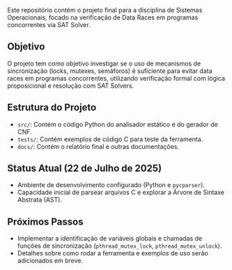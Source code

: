 Este repositório contém o projeto final para a disciplina de Sistemas Operacionais, focado na verificação de Data Races em programas concorrentes via SAT Solver.

## Objetivo

O projeto tem como objetivo investigar se o uso de mecanismos de sincronização (locks, mutexes, semáforos) é suficiente para evitar data races em programas concorrentes, utilizando verificação formal com lógica proposicional e resolução com SAT Solvers.

## Estrutura do Projeto

* `src/`: Contém o código Python do analisador estático e do gerador de CNF.
* `tests/`: Contém exemplos de código C para teste da ferramenta.
* `docs/`: Contém o relatório final e outras documentações.

## Status Atual (22 de Julho de 2025)

* Ambiente de desenvolvimento configurado (Python e `pycparser`).
* Capacidade inicial de parsear arquivos C e explorar a Árvore de Sintaxe Abstrata (AST).

## Próximos Passos

* Implementar a identificação de variáveis globais e chamadas de funções de sincronização (`pthread_mutex_lock`, `pthread_mutex_unlock`).
* Detalhes sobre como rodar a ferramenta e exemplos de uso serão adicionados em breve.
